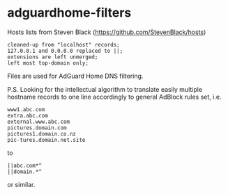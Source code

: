 # adguardhome-filters
Hosts lists from Steven Black (https://github.com/StevenBlack/hosts)

	cleaned-up from "localhost" records;
	127.0.0.1 and 0.0.0.0 replaced to ||;
	extensions are left unmerged;
	left most top-domain only;

Files are used for AdGuard Home DNS filtering.

P.S. Looking for the intellectual algorithm to translate easily multiple hostname records
to one line accordingly to general AdBlock rules set, i.e.

	www1.abc.com
	extra.abc.com
	external.www.abc.com
	pictures.domain.com
	pictures1.domain.co.nz
	pic-tures.domain.net.site
	
to

	||abc.com*^
	||domain.*^

or similar.
